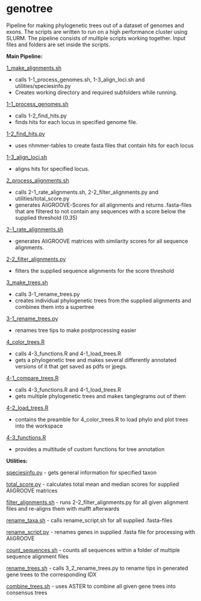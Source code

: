 # genotree

Pipeline for making phylogenetic trees out of a dataset of genomes and exons. The scripts are written to run on a high performance cluster using SLURM.
The pipeline consists of multiple scripts working together. Input files and folders are set inside the scripts.


**Main Pipeline:**

[1_make_alignments.sh](1_make_alignments.sh)
- calls 1-1_process_genomes.sh, 1-3_align_loci.sh and utilities/speciesinfo.py
- Creates working directory and required subfolders while running.


[1-1_process_genomes.sh](1-1_process_genomes.sh)
- calls 1-2_find_hits.py
- finds hits for each locus in specified genome file.


[1-2_find_hits.py](1-2_find_hits.py)
- uses nhmmer-tables to create fasta files that contain hits for each locus


[1-3_align_loci.sh](1-3_align_loci.sh)
- aligns hits for specified locus.


[2_process_alignments.sh](2_process_alignments.sh)
- calls 2-1_rate_alignments.sh, 2-2_filter_alignments.py and utilities/total_score.py
- generates AliGROOVE-Scores for all alignments and returns .fasta-files that are filtered to not contain any sequences with a score below the supplied threshold (0.35)


[2-1_rate_alignments.sh](2-1_rate_alignments.sh)
- generates AliGROOVE matrices with similarity scores for all sequence alignments.


[2-2_filter_alignments.py](2-2_filter_alignments.py)
- filters the supplied sequence alignments for the score threshold


[3_make_trees.sh](3_make_trees.sh)
- calls 3-1_rename_trees.py
- creates individual phylogenetic trees from the supplied alignments and combines them into a supertree


[3-1_rename_trees.py](3-1_rename_trees.py)
- renames tree tips to make postprocessing easier


[4_color_trees.R](4_color_trees.R)
- calls 4-3_functions.R and 4-1_load_trees.R
- gets a phylogenetic tree and makes several differently annotated versions of it that get saved as pdfs or jpegs.


[4-1_compare_trees.R](4-1_compare_trees.R)
- calls 4-3_functions.R and 4-1_load_trees.R
- gets multiple phylogenetic trees and makes tanglegrams out of them


[4-2_load_trees.R](4-1_load_trees.R)
- contains the preamble for 4_color_trees.R to load phylo and plot trees into the workspace


[4-3_functions.R](4-3_functions.R)
- provides a multitude of custom functions for tree annotation


**Utilities:**

[speciesinfo.py](utilities/speciesinfo.py) - gets general information for specified taxon

[total_score.py](utilities/total_score.py) - calculates total mean and median scores for supplied AliGROOVE matrices

[filter_alignments.sh](utilites/filter_alignments.sh) - runs 2-2_filter_alignments.py for all given alignment files and re-aligns them with mafft afterwards

[rename_taxa.sh](utilities/rename_taxa.sh) - calls rename_script.sh for all supplied .fasta-files

[rename_script.py](utilities/rename_script.py) - renames genes in supplied .fasta file for processing with AliGROOVE

[count_sequences.sh](utilities/count_sequences.sh) - counts all sequences within a folder of multiple sequence alignment files

[rename_trees.sh](utilities/rename_trees.sh) - calls 3_2_rename_trees.py to rename tips in generated gene trees to the corresponding IDX

[combine_trees.sh](utilities/combine_trees.sh) - uses ASTER to combine all given gene trees into consensus trees